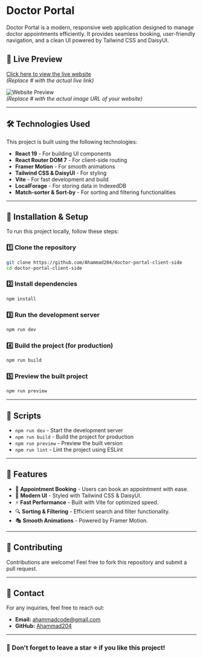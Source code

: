 # Doctor Portal

Doctor Portal is a modern, responsive web application designed to manage doctor appointments efficiently. It provides seamless booking, user-friendly navigation, and a clean UI powered by Tailwind CSS and DaisyUI.

## 🚀 Live Preview
[Click here to view the live website](https://doctorportal12.netlify.app/)  
*(Replace # with the actual live link)*

![Website Preview](/src/assets/images/doctorportal12.netlify.app_.png)  
*(Replace # with the actual image URL of your website)*

---

## 🛠 Technologies Used

This project is built using the following technologies:
- **React 19** - For building UI components
- **React Router DOM 7** - For client-side routing
- **Framer Motion** - For smooth animations
- **Tailwind CSS & DaisyUI** - For styling
- **Vite** - For fast development and build
- **LocalForage** - For storing data in IndexedDB
- **Match-sorter & Sort-by** - For sorting and filtering functionalities

---

## 📂 Installation & Setup

To run this project locally, follow these steps:

### 1️⃣ Clone the repository
```sh
git clone https://github.com/Ahammad204/doctor-portal-client-side
cd doctor-portal-client-side
```

### 2️⃣ Install dependencies
```sh
npm install
```

### 3️⃣ Run the development server
```sh
npm run dev
```

### 4️⃣ Build the project (for production)
```sh
npm run build
```

### 5️⃣ Preview the built project
```sh
npm run preview
```

---

## 📜 Scripts

- `npm run dev` - Start the development server
- `npm run build` - Build the project for production
- `npm run preview` - Preview the built version
- `npm run lint` - Lint the project using ESLint

---

## 📌 Features
- 📅 **Appointment Booking** - Users can book an appointment with ease.
- 🎨 **Modern UI** - Styled with Tailwind CSS & DaisyUI.
- ⚡ **Fast Performance** - Built with Vite for optimized speed.
- 🔍 **Sorting & Filtering** - Efficient search and filter functionality.
- 🎭 **Smooth Animations** - Powered by Framer Motion.

---

## 🤝 Contributing
Contributions are welcome! Feel free to fork this repository and submit a pull request.

---

## 📧 Contact
For any inquiries, feel free to reach out:
- **Email:** ahammadcode@gmail.com
- **GitHub:** [Ahammad204](https://github.com/Ahammad204)

---

### 🌟 Don't forget to leave a star ⭐ if you like this project!

